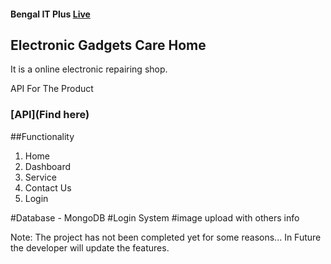 #### Bengal IT Plus [Live](https://github.com/facebook/create-react-app)

## Electronic Gadgets Care Home
It is a online electronic repairing shop.

API For The Product
### [API](Find here)

##Functionality
1. Home
2. Dashboard
3. Service
4. Contact Us
5. Login

#Database - MongoDB #Login System #image upload with others info

Note: The project has not been completed yet for some reasons... In Future the developer will update the features.
